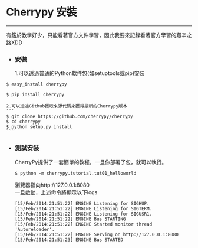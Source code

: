 # Cherrypy 安裝
******
有鑑於教學好少，只能看著官方文件學習，因此我要來記錄看著官方學習的艱辛之路XDD  
+ ### 安裝
	1.可以透過普通的Python軟件包(如setuptools或pip)安裝
```
$ easy_install cherrypy
```
```
$ pip install cherrypy
```
	2.可以透過Github獲取來源代碼來獲得最新的Cherrypy版本
	```
	$ git clone https://github.com/cherrypy/cherrypy 
	$ cd cherrypy 
	$ python setup.py install
	```
+ ### 測試安裝
	CherryPy提供了一套簡單的教程，一旦你部署了包，就可以執行。
	```
	$ python -m cherrypy.tutorial.tut01_helloworld
	```
	瀏覽器指向http://127.0.0.1:8080  
	一旦啟動，上述命令將顯示以下logs  
	```
	[15/Feb/2014:21:51:22] ENGINE Listening for SIGHUP.
	[15/Feb/2014:21:51:22] ENGINE Listening for SIGTERM.
	[15/Feb/2014:21:51:22] ENGINE Listening for SIGUSR1.
	[15/Feb/2014:21:51:22] ENGINE Bus STARTING
	[15/Feb/2014:21:51:22] ENGINE Started monitor thread 'Autoreloader'.
	[15/Feb/2014:21:51:22] ENGINE Serving on http://127.0.0.1:8080
	[15/Feb/2014:21:51:23] ENGINE Bus STARTED
	```
